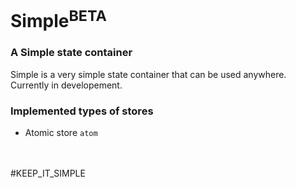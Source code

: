 # Simple<sup>BETA</sup>
### A Simple state container
Simple is a very simple state container that can be used anywhere. Currently in developement.
### Implemented types of stores
- Atomic store `atom`
<br />
<br />
#KEEP_IT_SIMPLE